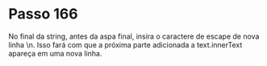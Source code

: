 # Passo 166

No final da string, antes da aspa final, insira o caractere de escape de nova linha \n. Isso fará com que a próxima parte adicionada a text.innerText apareça em uma nova linha.